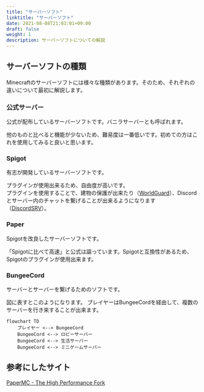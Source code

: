 ```yaml
---
title: "サーバーソフト"
linktitle: "サーバーソフト"
date: 2021-08-08T21:03:01+09:00
draft: false
weight: 1
description: サーバーソフトについての解説
---
```


## サーバーソフトの種類
Minecraftのサーバーソフトには様々な種類があります。そのため、それぞれの違いについて最初に解説します。

### 公式サーバー
公式が配布しているサーバーソフトです。バニラサーバーとも呼ばれます。

他のものと比べると機能が少ないため、難易度は一番低いです。初めての方はこれを使用してみると良いと思います。

### Spigot
有志が開発しているサーバーソフトです。

プラグインが使用出来るため、自由度が高いです。  
プラグインを使用することで、建物の保護が出来たり（[WorldGuard](https://dev.bukkit.org/projects/worldguard)）、Discordとサーバー内のチャットを繋げることが出来るようになります（[DiscordSRV](https://www.spigotmc.org/resources/discordsrv.18494/)）。

### Paper
Spigotを改良したサーバーソフトです。

「Spigotに比べて高速」と公式は謳っています。Spigotと互換性があるため、Spigotのプラグインが使用出来ます。

### BungeeCord
サーバーとサーバーを繋げるためのソフトです。

図に表すとこのようになります。
プレイヤーはBungeeCordを経由して、複数のサーバーを行き来することが出来ます。

```mermaid
flowchart TD
	プレイヤー <--> BungeeCord
	BungeeCord <--> ロビーサーバー
	BungeeCord <--> 生活サーバー
	BungeeCord <--> ミニゲームサーバー
```

## 参考にしたサイト
[PaperMC - The High Performance Fork](https://papermc.io/)